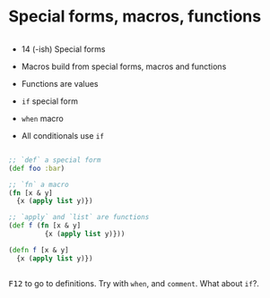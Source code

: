 <div class="slide">

# Special forms, macros, functions
<div class="gutters-10 row">
<div class="column">

* 14 (-ish) Special forms
* Macros build from special forms, macros and functions
* Functions are values

* `if` special form
* `when` macro
* All conditionals use `if`

</div>

<div class="column" style="flex: 2;">

``` clojure
;; `def` a special form
(def foo :bar)

;; `fn` a macro
(fn [x & y]
  {x (apply list y)})

;; `apply` and `list` are functions
(def f (fn [x & y]
         {x (apply list y)}))

(defn f [x & y]
  {x (apply list y)})
```

</div>
</div>

<kbd>F12</kbd> to go to definitions. Try with `when`, and `comment`. What about `if`?.

</div>
